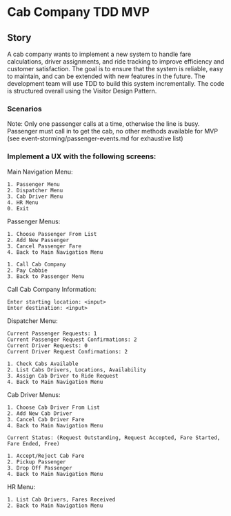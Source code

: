 # Cab Company TDD MVP
## Story
A cab company wants to implement a new system to handle fare calculations, driver assignments, and ride tracking to 
improve efficiency and customer satisfaction. The goal is to ensure that the system is reliable, easy to maintain, and 
can be extended with new features in the future. The development team will use TDD to build this system incrementally.
The code is structured overall using the Visitor Design Pattern.

### Scenarios

Note: Only one passenger calls at a time, otherwise the line is busy. 
Passenger must call in to get the cab, no other methods available for MVP (see event-storming/passenger-events.md for exhaustive list)

### Implement a UX with the following screens:
Main Navigation Menu:
```shell
1. Passenger Menu
2. Dispatcher Menu
3. Cab Driver Menu
4. HR Menu
0. Exit 
```

Passenger Menus:
```shell
1. Choose Passenger From List
2. Add New Passenger
3. Cancel Passenger Fare
4. Back to Main Navigation Menu
```

```shell
1. Call Cab Company
2. Pay Cabbie
3. Back to Passenger Menu
```
Call Cab Company Information:
```
Enter starting location: <input>
Enter destination: <input>
```

Dispatcher Menu:
```
Current Passenger Requests: 1
Current Passenger Request Confirmations: 2
Current Driver Requests: 0
Current Driver Request Confirmations: 2
```
```shell
1. Check Cabs Available
2. List Cabs Drivers, Locations, Availability
3. Assign Cab Driver to Ride Request
4. Back to Main Navigation Menu
```

Cab Driver Menus:
```shell
1. Choose Cab Driver From List
2. Add New Cab Driver
3. Cancel Cab Driver Fare
4. Back to Main Navigation Menu
```

```
Current Status: (Request Outstanding, Request Accepted, Fare Started, Fare Ended, Free)
```
```shell
1. Accept/Reject Cab Fare
2. Pickup Passenger
3. Drop Off Passenger
4. Back to Main Navigation Menu
```

HR Menu:
```shell
1. List Cab Drivers, Fares Received
2. Back to Main Navigation Menu 
```
